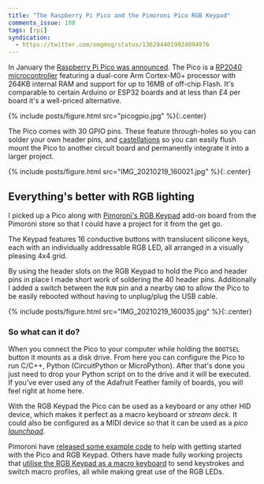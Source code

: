```yaml
---
title: "The Raspberry Pi Pico and the Pimoroni Pico RGB Keypad"
comments_issue: 108
tags: [rpi]
syndication:
  - https://twitter.com/omgmog/status/1362844019924094976
---
```


In January the [Raspberry Pi Pico was announced](https://www.raspberrypi.org/blog/raspberry-pi-silicon-pico-now-on-sale/). The Pico is a [RP2040 microcontroller](https://www.raspberrypi.org/documentation/pico/getting-started/) featuring a dual-core Arm Cortex-M0+ processor with 264KB internal RAM and support for up to 16MB of off-chip Flash. It's comparable to certain Arduino or ESP32 boards and at less than £4 per board it's a well-priced alternative.

{% include posts/figure.html src="picogpio.jpg" %}{:.center}

The Pico comes with 30 GPIO pins. These feature through-holes so you can solder your own header pins, and [castellations](https://www.pcbdirectory.com/community/what-are-castellated-holes-on-a-pcb) so you can easily flush mount the Pico to another circuit board and permanently integrate it into a larger project.

{% include posts/figure.html src="IMG_20210219_160021.jpg" %}{:.center}

## Everything's better with RGB lighting

I picked up a Pico along with [Pimoroni's RGB Keypad](https://shop.pimoroni.com/products/pico-rgb-keypad-base) add-on board from the Pimoroni store so that I could have a project for it from the get go.

The Keypad features 16 conductive buttons with translucent silicone keys, each with an individually addressable RGB LED, all arranged in a visually pleasing 4x4 grid.

By using the header slots on the RGB Keypad to hold the Pico and header pins in place I made short work of soldering the 40 header pins. Additionally I added a switch between the `RUN` pin and a nearby `GND` to allow the Pico to be easily rebooted without having to unplug/plug the USB cable.

{% include posts/figure.html src="IMG_20210219_160035.jpg" %}{:.center}

### So what can it do?

When you connect the Pico to your computer while holding the `BOOTSEL` button it mounts as a disk drive. From here you can configure the Pico to run C/C++, Python (CircuitPython or MicroPython). After that's done you just need to drop your Python script on to the drive and it will be executed. If you've ever used any of the Adafruit Feather family of boards, you will feel right at home here.

With the RGB Keypad the Pico can be used as a keyboard or any other HID device, which makes it perfect as a macro keyboard or _stream deck_. It could also be configured as a MIDI device so that it can be used as a _pico [launchpad](https://novationmusic.com/en/launch/launchpad-x)_.

Pimoroni have [released some example code](https://github.com/pimoroni/pimoroni-pico) to help with getting started with the Pico and RGB Keypad. Others have made fully working projects that [utilise the RGB Keypad as a macro keyboard](https://github.com/qbalsdon/pico_rgb_keypad_hid) to send keystrokes and switch macro profiles, all while making great use of the RGB LEDs.
